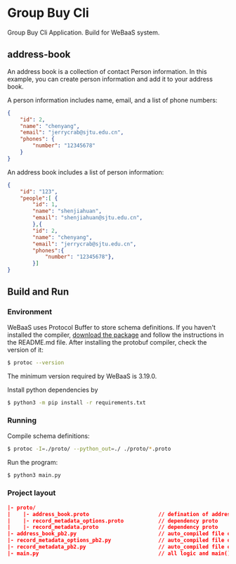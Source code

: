 # Group Buy Cli

Group Buy Cli Application. Build for WeBaaS system.

## address-book

An address book is a collection of contact Person information. In this example, you can create person information and add it to your address book.

A person information includes name, email, and a list of phone numbers:

```json
{
    "id": 2,
    "name": "chenyang",
    "email": "jerrycrab@sjtu.edu.cn",
    "phones": {
        "number": "12345678"
    }
}
```

An address book includes a list of person information:

```json
{
    "id": "123",
    "people":[ {
        "id": 1,
        "name": "shenjiahuan",
        "email": "shenjiahuan@sjtu.edu.cn",
        },{
        "id": 2,
        "name": "chenyang",
        "email": "jerrycrab@sjtu.edu.cn",
        "phones":{
            "number": "12345678"},
        }]
}
```

## Build and Run

### Environment

WeBaaS uses Protocol Buffer to store schema definitions. If you haven't installed the compiler, [download the package](https://developers.google.com/protocol-buffers/docs/downloads) and follow the instructions in the README.md file. After installing the protobuf compiler, check the version of it:

```bash
$ protoc --version
```

The minimum version required by WeBaaS is 3.19.0.

Install python dependencies by 

```bash
$ python3 -m pip install -r requirements.txt
```

### Running

Compile schema definitions:

```bash
$ protoc -I=./proto/ --python_out=./ ./proto/*.proto
```

Run the program:

```bash
$ python3 main.py  
```

### Project layout

```json
|- proto/
|    |- address_book.proto                      // defination of address_book and person
|    |- record_metadata_options.proto           // dependency proto 
|    |- record_metadata.proto                   // dependency proto 
|- address_book_pb2.py                          // auto_compiled file of address_book.proto
|- record_metadata_options_pb2.py               // auto_compiled file of record_metadata_options.proto
|- record_metadata_pb2.py                       // auto_compiled file of record_metadata.proto
|- main.py                                      // all logic and main() is here
```
